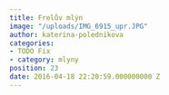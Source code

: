 ```yaml
---
title: Frelův mlýn
image: "/uploads/IMG_6915_upr.JPG"
author: katerina-polednikova
categories:
- TODO Fix
- category: mlyny
position: 23
date: 2016-04-18 22:20:59.000000000 Z
---
```

